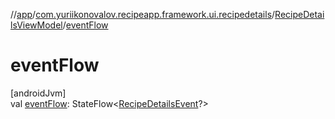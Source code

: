 //[app](../../../index.md)/[com.yuriikonovalov.recipeapp.framework.ui.recipedetails](../index.md)/[RecipeDetailsViewModel](index.md)/[eventFlow](event-flow.md)

# eventFlow

[androidJvm]\
val [eventFlow](event-flow.md): StateFlow&lt;[RecipeDetailsEvent](../../com.yuriikonovalov.recipeapp.presentation.recipedetails/-recipe-details-event/index.md)?&gt;
